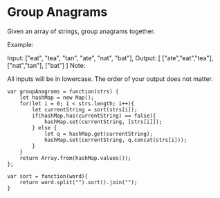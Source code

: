 # Group Anagrams

Given an array of strings, group anagrams together.

Example:

Input: ["eat", "tea", "tan", "ate", "nat", "bat"],
Output:
[
  ["ate","eat","tea"],
  ["nat","tan"],
  ["bat"]
]
Note:

All inputs will be in lowercase.
The order of your output does not matter.



```
var groupAnagrams = function(strs) {
    let hashMap = new Map();
    for(let i = 0; i < strs.length; i++){
        let currentString = sort(strs[i]);
        if(hashMap.has(currentString) == false){
            hashMap.set(currentString, [strs[i]]);   
        } else {
            let q = hashMap.get(currentString);
            hashMap.set(currentString, q.concat(strs[i]));
        }
    }
    return Array.from(hashMap.values());
};

var sort = function(word){
    return word.split("").sort().join("");
}
```
